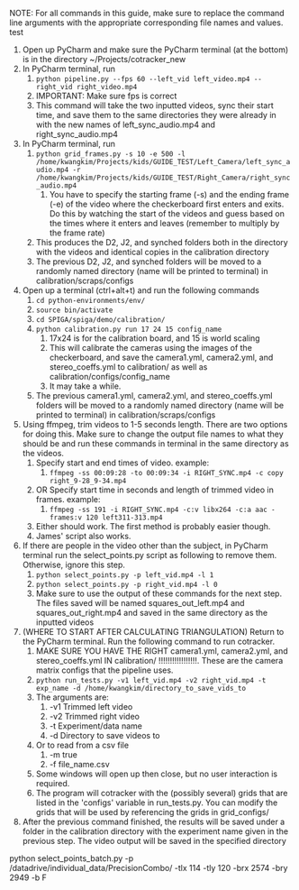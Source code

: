 NOTE: For all commands in this guide, make sure to replace the command line arguments with the appropriate corresponding file names and values.
test

1. Open up PyCharm and make sure the PyCharm terminal (at the bottom) is in the directory ~/Projects/cotracker_new
2. In PyCharm terminal, run
	1. `python pipeline.py --fps 60 --left_vid left_video.mp4 --right_vid right_video.mp4`
	2. IMPORTANT: Make sure fps is correct
	3. This command will take the two inputted videos, sync their start time, and save them to the same directories they were already in with the new names of left_sync_audio.mp4 and right_sync_audio.mp4
3. In PyCharm terminal, run
	1. ```python grid_frames.py -s 10 -e 500 -l /home/kwangkim/Projects/kids/GUIDE_TEST/Left_Camera/left_sync_audio.mp4 -r /home/kwangkim/Projects/kids/GUIDE_TEST/Right_Camera/right_sync_audio.mp4```
		1. You have to specify the starting frame (-s) and the ending frame (-e) of the video where the checkerboard first enters and exits. Do this by watching the start of the videos and guess based on the times where it enters and leaves (remember to multiply by the frame rate)
	2. This produces the D2, J2, and synched folders both in the directory with the videos and identical copies in the calibration directory
	3. The previous D2, J2, and synched folders will be moved to a randomly named directory (name will be printed to terminal) in calibration/scraps/configs
4. Open up a terminal (ctrl+alt+t) and run the following commands
	1. `cd python-environments/env/`
	2. `source bin/activate`
	3. `cd SPIGA/spiga/demo/calibration/`
	4. `python calibration.py run 17 24 15 config_name`
		1. 17x24 is for the calibration board, and 15 is world scaling
		2. This will calibrate the cameras using the images of the checkerboard, and save the camera1.yml, camera2.yml, and stereo_coeffs.yml to calibration/ as well as calibration/configs/config_name
		3. It may take a while.
	5. The previous camera1.yml, camera2.yml, and stereo_coeffs.yml folders will be moved to a randomly named directory (name will be printed to terminal) in calibration/scraps/configs
5. Using ffmpeg, trim videos to 1-5 seconds length. There are two options for doing this. Make sure to change the output file names to what they should be and run these commands in terminal in the same directory as the videos.
	1. Specify start and end times of video. example:
		1. `ffmpeg -ss 00:09:28 -to 00:09:34 -i RIGHT_SYNC.mp4 -c copy right_9-28_9-34.mp4`
	2. OR Specify start time in seconds and length of trimmed video in frames. example:
		1. `ffmpeg -ss 191 -i RIGHT_SYNC.mp4 -c:v libx264 -c:a aac -frames:v 120 left311-313.mp4`
	3. Either should work. The first method is probably easier though.
	4. James' script also works.
6. If there are people in the video other than the subject, in PyCharm terminal run the select_points.py script as following to remove them. Otherwise, ignore this step.
	1. `python select_points.py -p left_vid.mp4 -l 1`
	2. `python select_points.py -p right_vid.mp4 -l 0`
	3. Make sure to use the output of these commands for the next step. The files saved will be named squares_out_left.mp4 and squares_out_right.mp4 and saved in the same directory as the inputted videos
7. (WHERE TO START AFTER CALCULATING TRIANGULATION) Return to the PyCharm terminal. Run the following command to run cotracker.
	1. MAKE SURE YOU HAVE THE RIGHT camera1.yml, camera2.yml, and stereo_coeffs.yml IN calibration/ !!!!!!!!!!!!!!!!!. These are the camera matrix configs that the pipeline uses.
	2. `python run_tests.py -v1 left_vid.mp4 -v2 right_vid.mp4 -t exp_name -d /home/kwangkim/directory_to_save_vids_to`
	3. The arguments are:
		1. -v1 Trimmed left video
		2. -v2 Trimmed right video
		3. -t Experiment/data name
		4. -d Directory to save videos to
	4. Or to read from a csv file
		1. -m true
		2. -f file_name.csv
	5. Some windows will open up then close, but no user interaction is required.
	6. The program will cotracker with the (possibly several) grids that are listed in the 'configs' variable in run_tests.py. You can modify the grids that will be used by referencing the grids in grid_configs/
8. After the previous command finished, the results will be saved under a folder in the calibration directory with the experiment name given in the previous step. The video output will be saved in the specified directory

python select_points_batch.py -p /datadrive/individual_data/PrecisionCombo/ -tlx 114 -tly 120 -brx 2574 -bry 2949 -b F
